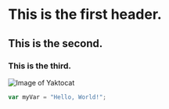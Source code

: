 # This is the first header.
## This is the second.
### This is the third.
![Image of Yaktocat](https://octodex.github.com/images/yaktocat.png)


``` javascript
var myVar = "Hello, World!";
```
